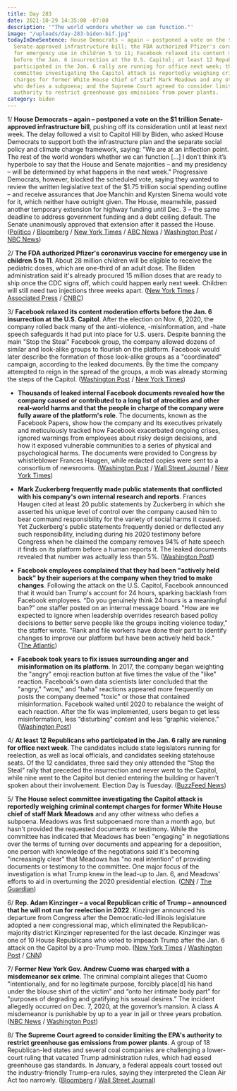```yaml
---
title: Day 283
date: 2021-10-29 14:35:00 -07:00
description: '"The world wonders whether we can function."'
image: "/uploads/day-283-biden-bif.jpg"
todayInOneSentence: House Democrats – again – postponed a vote on the $1 trillion
  Senate-approved infrastructure bill; the FDA authorized Pfizer's coronavirus vaccine
  for emergency use in children 5 to 11; Facebook relaxed its content moderation efforts
  before the Jan. 6 insurrection at the U.S. Capitol; at least 12 Republicans who
  participated in the Jan. 6 rally are running for office next week; the House select
  committee investigating the Capitol attack is reportedly weighing criminal contempt
  charges for former White House chief of staff Mark Meadows and any other witness
  who defies a subpoena; and the Supreme Court agreed to consider limiting the EPA's
  authority to restrict greenhouse gas emissions from power plants.
category: biden
---
```


1/ **House Democrats – again – postponed a vote on the $1 trillion Senate-approved infrastructure bill**, pushing off its consideration until at least next week. The delay followed a visit to Capitol Hill by Biden, who asked House Democrats to support both the infrastructure plan and the separate social policy and climate change framework, saying: "We are at an inflection point. The rest of the world wonders whether we can function \[...\] I don’t think it’s hyperbole to say that the House and Senate majorities – and my presidency – will be determined by what happens in the next week." Progressive Democrats, however, blocked the scheduled vote, saying they wanted to review the written legislative text of the $1.75 trillion social spending outline – and receive assurances that Joe Manchin and Kyrsten Sinema would vote for it, which neither have outright given. The House, meanwhile, passed another temporary extension for highway funding until Dec. 3 – the same deadline to address government funding and a debt ceiling default. The Senate unanimously approved that extension after it passed the House. ([Politico](https://www.politico.com/news/2021/10/28/biden-house-democrats-517416) / [Bloomberg](https://www.bloomberg.com/news/articles/2021-10-29/biden-s-1-75-trillion-outline-leaves-democrats-to-sort-details?srnd=politics-vp&sref=MIBMEEoj) / [New York Times](https://www.nytimes.com/2021/10/28/us/politics/progressives-infrastructure-biden-pelosi-support.html) / [ABC News](https://abcnews.go.com/Politics/biden-makes-minute-push-agenda-heading-overseas/story?id=80832593) / [Washington Post](https://www.washingtonpost.com/politics/biden-to-announce-democratic-agreement-on-social-spending-deal/2021/10/28/2781863c-37d3-11ec-91dc-551d44733e2d_story.html) / [NBC News](https://www.nbcnews.com/politics/congress/biden-expects-win-full-democratic-support-new-proposal-sweeping-spending-n1282608))

2/ **The FDA authorized Pfizer's coronavirus vaccine for emergency use in children 5 to 11**. About 28 million children will be eligible to receive the pediatric doses, which are one-third of an adult dose. The Biden administration said it's already procured 15 million doses that are ready to ship once the CDC signs off, which could happen early next week. Children will still need two injections three weeks apart. ([New York Times](https://www.nytimes.com/2021/10/29/us/politics/covid-vaccine-children.html) / [Associated Press](https://apnews.com/article/fda-pfizer-covid-vaccines-kids-1423b2ab0a51bc9c36dbe86964777c07) / [CNBC](https://www.cnbc.com/2021/10/29/pfizer-covid-vaccine-fda-authorizes-for-kids-ages-5-to-11.html))

3/ **Facebook relaxed its content moderation efforts before the Jan. 6 insurrection at the U.S. Capitol**. After the election on Nov. 6, 2020, the company rolled back many of the anti-violence, -misinformation, and -hate speech safeguards it had put into place for U.S. users. Despite banning the main "Stop the Steal" Facebook group, the company allowed dozens of similar and look-alike groups to flourish on the platform. Facebook would later describe the formation of those look-alike groups as a "coordinated" campaign, according to the leaked documents. By the time the company attempted to reign in the spread of the groups, a mob was already storming the steps of the Capitol. ([Washington Post](https://www.washingtonpost.com/technology/2021/10/22/jan-6-capitol-riot-facebook/) / [New York Times](https://www.nytimes.com/2021/10/22/technology/facebook-election-misinformation.html))

* **Thousands of leaked internal Facebook documents revealed how the company caused or contributed to a long list of atrocities and other real-world harms and that the people in charge of the company were fully aware of the platform's role**. The documents, known as the Facebook Papers, show how the company and its executives privately and meticulously tracked how Facebook exacerbated ongoing crises, ignored warnings from employees about risky design decisions, and how it exposed vulnerable communities to a series of physical and psychological harms. The documents were provided to Congress by whistleblower Frances Haugen, while redacted copies were sent to a consortium of newsrooms. ([Washington Post](https://www.washingtonpost.com/technology/2021/10/25/what-are-the-facebook-papers/) / [Wall Street Journal](https://www.wsj.com/articles/the-facebook-files-11631713039) / [New York Times](https://www.nytimes.com/2021/10/25/business/facebook-papers-takeaways.html))

* **Mark Zuckerberg frequently made public statements that conflicted with his company's own internal research and reports**. Frances Haugen cited at least 20 public statements by Zuckerberg in which she asserted his unique level of control over the company caused him to bear command responsibility for the variety of social harms it caused. Yet Zuckerberg's public statements frequently denied or deflected any such responsibility, including during his 2020 testimony before Congress when he claimed the company removes 94% of hate speech it finds on its platform before a human reports it. The leaked documents revealed that number was actually less than 5%. ([Washington Post](https://www.nytimes.com/2021/10/25/business/facebook-papers-takeaways.html))

* **Facebook employees complained that they had been "actively held back" by their superiors at the company when they tried to make changes**. Following the attack on the U.S. Capitol, Facebook announced that it would ban Trump's account for 24 hours, sparking backlash from Facebook employees. “Do you genuinely think 24 hours is a meaningful ban?” one staffer posted on an internal message board. "How are we expected to ignore when leadership overrides research based policy decisions to better serve people like the groups inciting violence today," the staffer wrote. "Rank and file workers have done their part to identify changes to improve our platform but have been actively held back." ([The Atlantic](https://www.theatlantic.com/ideas/archive/2021/10/facebook-papers-democracy-election-zuckerberg/620478/?scrolla=5eb6d68b7fedc32c19ef33b4))

* **Facebook took years to fix issues surrounding anger and misinformation on its platform**. In 2017, the company began weighting the "angry" emoji reaction button at five times the value of the "like" reaction. Facebook's own data scientists later concluded that the "angry," "wow," and "haha" reactions appeared more frequently on posts the company deemed "toxic" or those that contained misinformation. Facebook waited until 2020 to rebalance the weight of each reaction. After the fix was implemented, users began to get less misinformation, less “disturbing” content and less “graphic violence." ([Washington Post](https://www.washingtonpost.com/technology/2021/10/25/what-are-the-facebook-papers/))

4/ **At least 12 Republicans who participated in the Jan. 6 rally are running for office next week**. The candidates include state legislators running for reelection, as well as local officials, and candidates seeking statehouse seats. Of the 12 candidates, three said they only attended the “Stop the Steal” rally that preceded the insurrection and never went to the Capitol, while nine went to the Capitol but denied entering the building or haven't spoken about their involvement. Election Day is Tuesday. ([BuzzFeed News](https://www.buzzfeednews.com/article/sarahmimms/jan-6-republicans-ballot-election-day))

5/ **The House select committee investigating the Capitol attack is reportedly weighing criminal contempt charges for former White House chief of staff Mark Meadows** and any other witness who defies a subpoena. Meadows was first subpoenaed more than a month ago, but hasn't provided the requested documents or testimony. While the committee has indicated that Meadows has been "engaging" in negotiations over the terms of turning over documents and appearing for a deposition, one person with knowledge of the negotiations said it's becoming "increasingly clear" that Meadows has "no real intention" of providing documents or testimony to the committee. One major focus of the investigation is what Trump knew in the lead-up to Jan. 6, and Meadows' efforts to aid in overturning the 2020 presidential election. ([CNN](https://www.cnn.com/2021/10/28/politics/january-6-committee-eyes-contempt-proceedings-mark-meadows/index.html) / [The Guardian](https://www.theguardian.com/us-news/2021/oct/29/house-capitol-attack-committee-trump-officials-resistance))

6/ **Rep. Adam Kinzinger – a vocal Republican critic of Trump –  announced that he will not run for reelection in 2022**. Kinzinger announced his departure from Congress after the Democratic-led Illinois legislature adopted a new congressional map, which eliminated the Republican-majority district Kinzinger represented for the last decade. Kinzinger was one of 10 House Republicans who voted to impeach Trump after the Jan. 6 attack on the Capitol by a pro-Trump mob. ([New York Times](https://www.nytimes.com/2021/10/29/us/politics/adam-kinzinger-illinois-election.html) / [Washington Post](https://www.washingtonpost.com/politics/rep-adam-kinzinger-outspoken-gop-critic-of-trump-and-his-grip-on-the-party-announces-he-wont-seek-reelection/2021/10/29/5dff4f86-38c4-11ec-91dc-551d44733e2d_story.html) / [CNN](https://www.cnn.com/2021/10/29/politics/adam-kinzinger-not-running-reelection-illinois-republican/index.html))

7/ **Former New York Gov. Andrew Cuomo was charged with a misdemeanor sex crime**. The criminal complaint alleges that Cuomo "intentionally, and for no legitimate purpose, forcibly place\[d\] his hand under the blouse shirt of the victim” and “onto her intimate body part” for "purposes of degrading and gratifying his sexual desires.” The incident allegedly occurred on Dec. 7, 2020, at the governor’s mansion. A class A misdemeanor is punishable by up to a year in jail or three years probation. ([NBC News](https://www.nbcnews.com/politics/politics-news/andrew-cuomo-charged-forcible-touching-misdemeanor-sex-crime-n1282659) / [Washington Post](https://www.washingtonpost.com/politics/former-new-york-governor-andrew-m-cuomo-charged-with-a-misdemeanor-complaint-for-sex-crime-related-offense-court-says/2021/10/28/3556aa3a-3828-11ec-91dc-551d44733e2d_story.html))

8/ **The Supreme Court agreed to consider limiting the EPA's authority to restrict greenhouse gas emissions from power plants**. A group of 18 Republican-led states and several coal companies are challenging a lower-court ruling that vacated Trump administration rules, which had eased greenhouse gas standards. In January, a federal appeals court tossed out the industry-friendly Trump-era rules, saying they interpreted the Clean Air Act too narrowly. ([Bloomberg](https://www.bloomberg.com/news/articles/2021-10-29/supreme-court-will-hear-bid-to-curb-epa-s-climate-change-powers?sref=MIBMEEoj) / [Wall Street Journal](https://www.wsj.com/articles/supreme-court-to-consider-epas-authority-to-limit-carbon-emissions-from-power-plants-11635537991?mod=hp_lead_pos4))